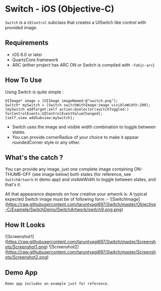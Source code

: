 # Switch - iOS (Objective-C)

`Switch` is a `UIControl` subclass that creates a UISwitch like control with provided image.

## Requirements
* iOS 6.0 or later
* QuartzCore.framework
* ARC (either project has ARC ON or Switch is compiled with `-fobjc-arc`)

## How To Use
Using Switch is quite simple :

    UIImage* image = [UIImage imageNamed:@"switch.png"];
    Switch* mySwitch = [Switch switchWithImage:image visibleWidth:200];
    [mySwitch addTarget:self action:@selector(switchToggled:) forControlEvents:UIControlEventValueChanged];
    [self.view addSubview:mySwitch];

* Switch uses the image and visible width combination to toggle between states.
* You can provide cornerRadius of your choice to make it appear roundedCorner style or any other.

## What's the catch ?
You can provide any image, just one complete image containing ON-THUMB-OFF (see image below) both states
(for reference, see `SwitchArtwork` in demo app) 
and visibleWidth to toggle between states, and that's it.

All that appearance depends on how creative your artwork is.
A typical expected Switch image must be of following form :-
![SwitchImage] (https://raw.githubusercontent.com/taruntyagi697/Switch/master/Objective-C/Example/SwitchDemo/SwitchArtwork/switch9.png.png)

## How It Looks
![Screenshot1] (https://raw.githubusercontent.com/taruntyagi697/Switch/master/Screenshots/Screenshot1.png)
![Screenshot2] (https://raw.githubusercontent.com/taruntyagi697/Switch/master/Screenshots/Screenshot2.png)

    
## Demo App
    Demo app includes an example just for reference.